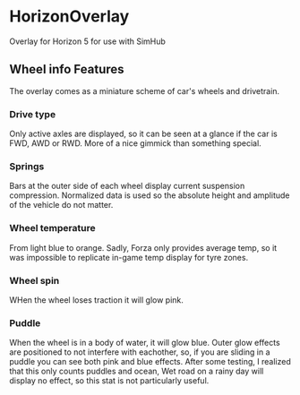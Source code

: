 # HorizonOverlay
Overlay for Horizon 5 for use with SimHub

## Wheel info Features
The overlay comes as a miniature scheme of car's wheels and drivetrain.

### Drive type
Only active axles are displayed, so it can be seen at a glance if the car is FWD, AWD or RWD.
More of a nice gimmick than something special.
  
### Springs
Bars at the outer side of each wheel display current suspension compression.
Normalized data is used so the absolute height and amplitude of the vehicle do not matter.

### Wheel temperature
From light blue to orange.
Sadly, Forza only provides average temp, so it was impossible to replicate in-game temp display for tyre zones.
  
### Wheel spin
WHen the wheel loses traction it will glow pink.
  
### Puddle
When the wheel is in a body of water, it will glow blue.
Outer glow effects are positioned to not interfere with eachother, so, if you are sliding in a puddle you can see both pink and blue effects.
After some testing, I realized that this only counts puddles and ocean, Wet road on a rainy day will display no effect, so this stat is not particularly useful.
